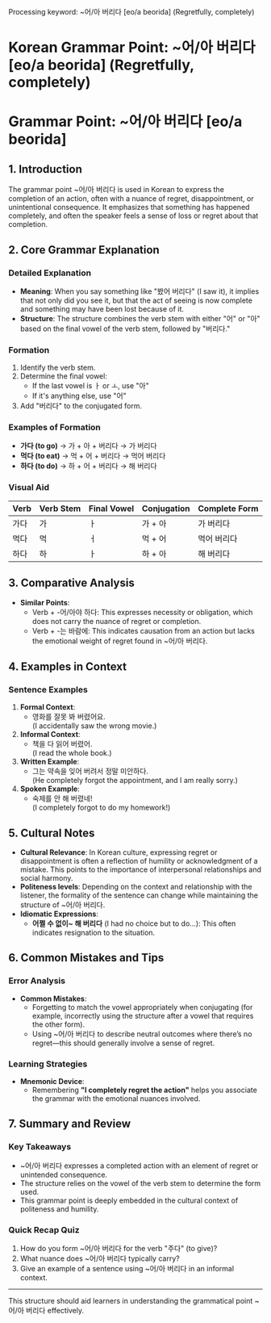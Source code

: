 Processing keyword: ~어/아 버리다 [eo/a beorida] (Regretfully, completely)
# Korean Grammar Point: ~어/아 버리다 [eo/a beorida] (Regretfully, completely)
# Grammar Point: ~어/아 버리다 [eo/a beorida]
## 1. Introduction
The grammar point ~어/아 버리다 is used in Korean to express the completion of an action, often with a nuance of regret, disappointment, or unintentional consequence. It emphasizes that something has happened completely, and often the speaker feels a sense of loss or regret about that completion.
## 2. Core Grammar Explanation
### Detailed Explanation
- **Meaning**: When you say something like "봤어 버리다" (I saw it), it implies that not only did you see it, but that the act of seeing is now complete and something may have been lost because of it.
- **Structure**: The structure combines the verb stem with either "어" or "아" based on the final vowel of the verb stem, followed by "버리다."
### Formation
1. Identify the verb stem.
2. Determine the final vowel:
   - If the last vowel is ㅏ or ㅗ, use "아" 
   - If it's anything else, use "어"
3. Add "버리다" to the conjugated form.
### Examples of Formation
- **가다 (to go)** → 가 + 아 + 버리다 → 가 버리다
- **먹다 (to eat)** → 먹 + 어 + 버리다 → 먹어 버리다
- **하다 (to do)** → 하 + 어 + 버리다 → 해 버리다
### Visual Aid
| Verb        | Verb Stem | Final Vowel | Conjugation   | Complete Form   |
|-------------|-----------|-------------|---------------|-----------------|
| 가다        | 가        | ㅏ          | 가 + 아       | 가 버리다       |
| 먹다        | 먹        | ㅓ          | 먹 + 어       | 먹어 버리다     |
| 하다        | 하        | ㅏ          | 하 + 아       | 해 버리다       |
## 3. Comparative Analysis
- **Similar Points**: 
  - Verb + -어/아야 하다: This expresses necessity or obligation, which does not carry the nuance of regret or completion.
  - Verb + -는 바람에: This indicates causation from an action but lacks the emotional weight of regret found in ~어/아 버리다.
## 4. Examples in Context
### Sentence Examples
1. **Formal Context**:
   - 영화를 잘못 봐 버렸어요.  
   (I accidentally saw the wrong movie.)  
2. **Informal Context**:
   - 책을 다 읽어 버렸어.  
   (I read the whole book.)  
3. **Written Example**:
   - 그는 약속을 잊어 버려서 정말 미안하다.  
   (He completely forgot the appointment, and I am really sorry.)
4. **Spoken Example**:
   - 숙제를 안 해 버렸네!  
   (I completely forgot to do my homework!)
## 5. Cultural Notes
- **Cultural Relevance**: In Korean culture, expressing regret or disappointment is often a reflection of humility or acknowledgment of a mistake. This points to the importance of interpersonal relationships and social harmony.
- **Politeness levels**: Depending on the context and relationship with the listener, the formality of the sentence can change while maintaining the structure of ~어/아 버리다.
- **Idiomatic Expressions**:
   - **어쩔 수 없이~ 해 버리다** (I had no choice but to do…): This often indicates resignation to the situation.
## 6. Common Mistakes and Tips
### Error Analysis
- **Common Mistakes**: 
  - Forgetting to match the vowel appropriately when conjugating (for example, incorrectly using the structure after a vowel that requires the other form).
  - Using ~어/아 버리다 to describe neutral outcomes where there’s no regret—this should generally involve a sense of regret.
### Learning Strategies
- **Mnemonic Device**: 
  - Remembering **"I completely regret the action"** helps you associate the grammar with the emotional nuances involved.
## 7. Summary and Review
### Key Takeaways
- ~어/아 버리다 expresses a completed action with an element of regret or unintended consequence.
- The structure relies on the vowel of the verb stem to determine the form used.
- This grammar point is deeply embedded in the cultural context of politeness and humility.
### Quick Recap Quiz
1. How do you form ~어/아 버리다 for the verb "주다" (to give)?
2. What nuance does ~어/아 버리다 typically carry?
3. Give an example of a sentence using ~어/아 버리다 in an informal context. 
--- 
This structure should aid learners in understanding the grammatical point ~어/아 버리다 effectively.
